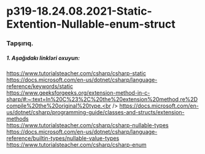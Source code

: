 # p319-18.24.08.2021-Static-Extention-Nullable-enum-struct



### Tapşırıq.




##### 1. Aşağıdakı linkləri oxuyun:
https://www.tutorialsteacher.com/csharp/csharp-static<br />
https://docs.microsoft.com/en-us/dotnet/csharp/language-reference/keywords/static<br />
https://www.geeksforgeeks.org/extension-method-in-c-sharp/#:~:text=In%20C%23%2C%20the%20extension%20method,re%2Dcompile%20the%20original%20type.<br />
https://docs.microsoft.com/en-us/dotnet/csharp/programming-guide/classes-and-structs/extension-methods<br />
https://www.tutorialsteacher.com/csharp/csharp-nullable-types<br />
https://docs.microsoft.com/en-us/dotnet/csharp/language-reference/builtin-types/nullable-value-types<br />
https://www.tutorialsteacher.com/csharp/csharp-enum<br />
